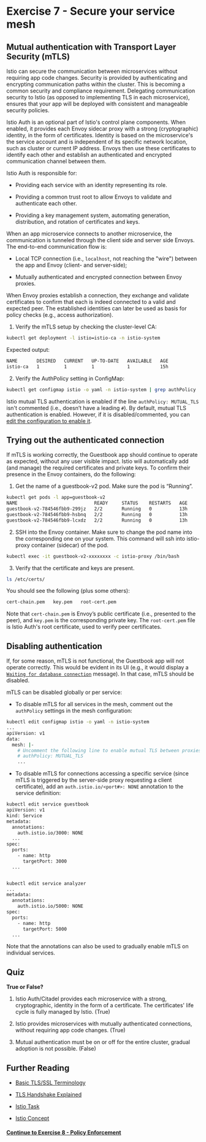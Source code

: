 # Exercise 7 - Secure your service mesh

## Mutual authentication with Transport Layer Security (mTLS)

Istio can secure the communication between microservices without requiring app code changes. Security is provided by authenticating and encrypting communication paths within the cluster. This is becoming a common security and compliance requirement. Delegating communication security to Istio (as opposed to implementing TLS in each microservice), ensures that your app will be deployed with consistent and manageable security policies.

Istio Auth is an optional part of Istio's control plane components. When enabled, it provides each Envoy sidecar proxy with a strong (cryptographic) identity, in the form of certificates.
Identity is based on the microservice's the service account and is independent of its specific network location, such as cluster or current IP address.
Envoys then use these certificates to identify each other and establish an authenticated and encrypted communication channel between them.

Istio Auth is responsible for:

* Providing each service with an identity representing its role.

* Providing a common trust root to allow Envoys to validate and authenticate each other.

* Providing a key management system, automating generation, distribution, and rotation of certificates and keys.

When an app microservice connects to another microservice, the communication is tunneled through the client side and server side Envoys. The end-to-end communication flow is:

* Local TCP connection (i.e., `localhost`, not reaching the "wire") between the app and Envoy (client- and server-side);

* Mutually authenticated and encrypted connection between Envoy proxies.

When Envoy proxies establish a connection, they exchange and validate certificates to confirm that each is indeed connected to a valid and expected peer. The established identities can later be used as basis for policy checks (e.g., access authorization).

1. Verify the mTLS setup by checking the cluster-level CA:

```sh
kubectl get deployment -l istio=istio-ca -n istio-system
```

Expected output:
```sh
NAME       DESIRED   CURRENT   UP-TO-DATE   AVAILABLE   AGE
istio-ca   1         1         1            1           15h
```

2. Verify the AuthPolicy setting in ConfigMap:

```sh
kubectl get configmap istio -o yaml -n istio-system | grep authPolicy | head -1
```

Istio mutual TLS authentication is enabled if the line `authPolicy: MUTUAL_TLS` isn't commented (i.e., doesn’t have a leading `#`). By default, mutual TLS authentication is enabled. However, if it is disabled/commented, you can [edit the configuration to enable it](#disabling-authentication).

## Trying out the authenticated connection

If mTLS is working correctly, the Guestbook app should continue to operate as expected, without any user visible impact. Istio will automatically add (and manage) the required certificates and private keys. To confirm their presence in the Envoy containers, do the following:

1. Get the name of a guestbook-v2 pod. Make sure the pod is “Running”.

```sh
kubectl get pods -l app=guestbook-v2
NAME                            READY     STATUS    RESTARTS   AGE
guestbook-v2-784546fbb9-299jz   2/2       Running   0          13h
guestbook-v2-784546fbb9-hsbnq   2/2       Running   0          13h
guestbook-v2-784546fbb9-lcxdz   2/2       Running   0          13h
```

2. SSH into the Envoy container. Make sure to change the pod name into the corresponding one on your system. This command will ssh into istio-proxy container (sidecar) of the pod.

```sh
kubectl exec -it guestbook-v2-xxxxxxxx -c istio-proxy /bin/bash
```

3. Verify that the certificate and keys are present.

```sh
ls /etc/certs/
```

You should see the following (plus some others):

```sh
cert-chain.pem   key.pem   root-cert.pem
```

Note that `cert-chain.pem` is Envoy’s public certificate (i.e., presented to the peer), and `key.pem` is the corresponding private key. The `root-cert.pem` file is Istio Auth's root certificate, used to verify peer certificates.

## Disabling authentication

If, for some reason, mTLS is not functional, the Guestbook app will not operate correctly. This would be evident in its UI (e.g., it would display a [`Waiting for database connection`](waiting_on_database.png) message). In that case, mTLS should be disabled.

mTLS can be disabled globally or per service:

* To disable mTLS for all services in the mesh, comment out the `authPolicy` settings in the mesh configuration:

```sh
kubectl edit configmap istio -o yaml -n istio-system
...
apiVersion: v1
data:
  mesh: |-
    # Uncomment the following line to enable mutual TLS between proxies
    # authPolicy: MUTUAL_TLS
    ...
```

* To disable mTLS for connections accessing a specific service (since mTLS is triggered by the server-side proxy requesting a client certificate), add an `auth.istio.io/<port#>: NONE` annotation to the service definition:

```sh
kubectl edit service guestbook
apiVersion: v1
kind: Service
metadata:
  annotations:
    auth.istio.io/3000: NONE
  ...
spec:
  ports:
    - name: http
      targetPort: 3000
  ...


kubectl edit service analyzer
...
metadata:
  annotations:
    auth.istio.io/5000: NONE
spec:
  ports:
    - name: http
      targetPort: 5000
  ...
```

Note that the annotations can also be used to gradually enable mTLS on individual services.

## Quiz

**True or False?**

1. Istio Auth/Citadel provides each microservice with a strong, cryptographic, identity in the form of a certificate. The certificates' life cycle is fully managed by Istio. (True)

2. Istio provides microservices with mutually authenticated connections, without requiring app code changes. (True)

3. Mutual authentication must be on or off for the entire cluster, gradual adoption is not possible. (False)

## Further Reading

* [Basic TLS/SSL Terminology](https://dzone.com/articles/tlsssl-terminology-and-basics)

* [TLS Handshake Explained](https://www.ibm.com/support/knowledgecenter/en/SSFKSJ_7.1.0/com.ibm.mq.doc/sy10660_.htm)

* [Istio Task](https://istio.io/docs/tasks/security/mutual-tls.html)

* [Istio Concept](https://istio.io/docs/concepts/security/mutual-tls.html)

#### [Continue to Exercise 8 - Policy Enforcement ](../exercise-8/README.md)
